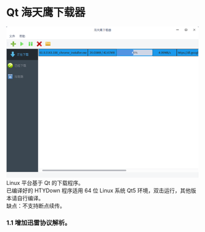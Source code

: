 # Qt 海天鹰下载器
![alt](preview.png)  
Linux 平台基于 Qt 的下载程序。  
已编译好的 HTYDown 程序适用 64 位 Linux 系统 Qt5 环境，双击运行，其他版本请自行编译。  
缺点：不支持断点续传。

### 1.1 增加迅雷协议解析。